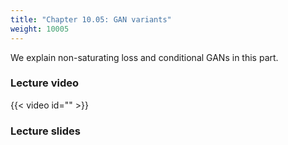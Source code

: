 ```yaml
---
title: "Chapter 10.05: GAN variants"
weight: 10005
---
```

We explain non-saturating loss and conditional GANs in this part.

<!--more-->

### Lecture video

{{< video id="" >}}

### Lecture slides

